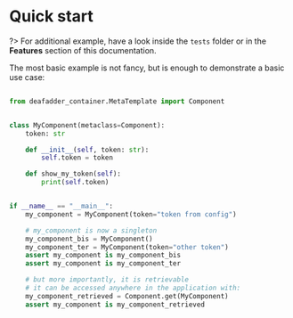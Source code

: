 # Quick start

?> For additional example, have a look inside the `tests` folder or in the **Features** 
section of this documentation.


The most basic example is not fancy, but is enough to demonstrate a basic use case:

```python

from deafadder_container.MetaTemplate import Component


class MyComponent(metaclass=Component):
    token: str

    def __init__(self, token: str):
        self.token = token

    def show_my_token(self):
        print(self.token)


if __name__ == "__main__":
    my_component = MyComponent(token="token from config")

    # my_component is now a singleton
    my_component_bis = MyComponent()
    my_component_ter = MyComponent(token="other token")
    assert my_component is my_component_bis
    assert my_component is my_component_ter

    # but more importantly, it is retrievable
    # it can be accessed anywhere in the application with:
    my_component_retrieved = Component.get(MyComponent)
    assert my_component is my_component_retrieved

```

